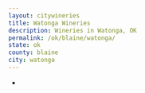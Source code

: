 ```yaml
---
layout: citywineries
title: Watonga Wineries
description: Wineries in Watonga, OK
permalink: /ok/blaine/watonga/
state: ok
county: blaine
city: watonga
---
```

-
